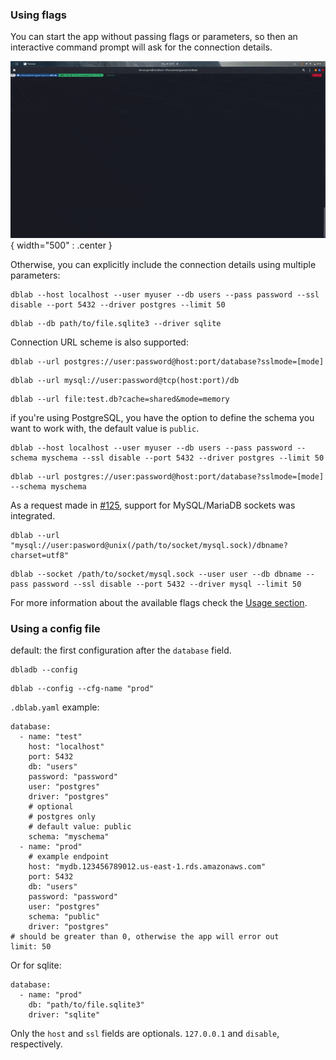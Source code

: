 ### Using flags

You can start the app without passing flags or parameters, so then an interactive command prompt will ask for the connection details.  

![Alt Text](https://raw.githubusercontent.com/danvergara/dblab/main/screenshots/dblab-default-form.gif){ width="500" : .center }

Otherwise, you can explicitly include the connection details using multiple parameters:

```{ .sh .copy }
dblab --host localhost --user myuser --db users --pass password --ssl disable --port 5432 --driver postgres --limit 50
```

```{ .sh .copy }
dblab --db path/to/file.sqlite3 --driver sqlite
```

Connection URL scheme is also supported:

```{ .sh .copy }
dblab --url postgres://user:password@host:port/database?sslmode=[mode]
```
```{ .sh .copy }
dblab --url mysql://user:password@tcp(host:port)/db
```
```{ .sh .copy }
dblab --url file:test.db?cache=shared&mode=memory
```

if you're using PostgreSQL, you have the option to define the schema you want to work with, the default value is `public`.

```{ .sh .copy }
dblab --host localhost --user myuser --db users --pass password --schema myschema --ssl disable --port 5432 --driver postgres --limit 50
```
```{ .sh .copy }
dblab --url postgres://user:password@host:port/database?sslmode=[mode] --schema myschema
```

As a request made in [#125](https://github.com/danvergara/dblab/issues/125), support for MySQL/MariaDB sockets was integrated.

```{ .sh .copy }
dblab --url "mysql://user:pasword@unix(/path/to/socket/mysql.sock)/dbname?charset=utf8"
```
```{ .sh .copy }
dblab --socket /path/to/socket/mysql.sock --user user --db dbname --pass password --ssl disable --port 5432 --driver mysql --limit 50
```

For more information about the available flags check the [Usage section](https://dblab.danvergara.com/usage/#usage).

### Using a config file

default: the first configuration after the `database` field.
```{ .sh .copy } 
dbladb --config
```
```{ .sh .copy } 
dblab --config --cfg-name "prod"
```

`.dblab.yaml` example:

```{ .yaml .copy }
database:
  - name: "test"
    host: "localhost"
    port: 5432
    db: "users"
    password: "password"
    user: "postgres"
    driver: "postgres"
    # optional
    # postgres only
    # default value: public
    schema: "myschema"
  - name: "prod"
    # example endpoint
    host: "mydb.123456789012.us-east-1.rds.amazonaws.com"
    port: 5432
    db: "users"
    password: "password"
    user: "postgres"
    schema: "public"
    driver: "postgres"
# should be greater than 0, otherwise the app will error out
limit: 50
```

Or for sqlite:

```{ .yaml .copy }
database:
  - name: "prod"
    db: "path/to/file.sqlite3"
    driver: "sqlite"
```

Only the `host` and `ssl` fields are optionals. `127.0.0.1` and `disable`, respectively.
